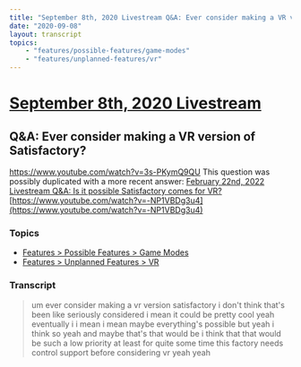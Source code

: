 ```yaml
---
title: "September 8th, 2020 Livestream Q&A: Ever consider making a VR version of Satisfactory?"
date: "2020-09-08"
layout: transcript
topics:
    - "features/possible-features/game-modes"
    - "features/unplanned-features/vr"
---
```

# [September 8th, 2020 Livestream](../2020-09-08.md)
## Q&A: Ever consider making a VR version of Satisfactory?
https://www.youtube.com/watch?v=3s-PKymQ9QU
This question was possibly duplicated with a more recent answer: [February 22nd, 2022 Livestream Q&A: Is it possible Satisfactory comes for VR?](./yt--NP1VBDg3u4.md) [https://www.youtube.com/watch?v=-NP1VBDg3u4](https://www.youtube.com/watch?v=-NP1VBDg3u4)


### Topics
* [Features > Possible Features > Game Modes](../topics/features/possible-features/game-modes.md)
* [Features > Unplanned Features > VR](../topics/features/unplanned-features/vr.md)

### Transcript

> um ever consider making a vr version satisfactory i don't think that's been like seriously considered i mean it could be pretty cool yeah eventually i i mean i mean maybe everything's possible but yeah i think so yeah and maybe that's that would be i think that that would be such a low priority at least for quite some time this factory needs control support before considering vr yeah yeah
